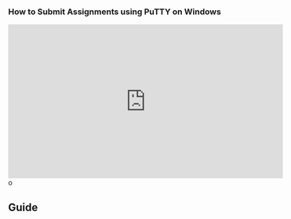 ### How to Submit Assignments using PuTTY on Windows

<iframe width="560" height="315" src="https://www.youtube.com/embed/sVBYU9I_WA8?si=caW76f2D24HgEaAO" title="YouTube video player" frameborder="0" allow="accelerometer; autoplay; clipboard-write; encrypted-media; gyroscope; picture-in-picture; web-share" referrerpolicy="strict-origin-when-cross-origin" allowfullscreen></iframe>o

## Guide